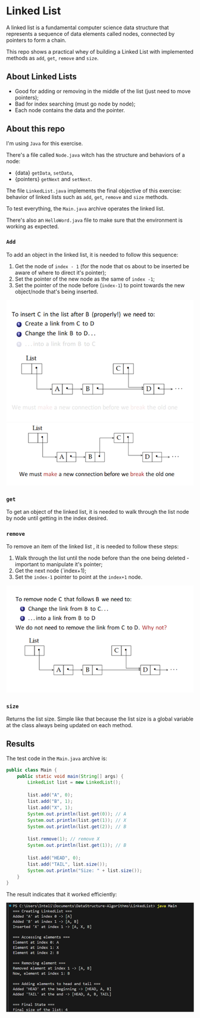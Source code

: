 # Linked List

A linked list is a fundamental computer science data structure that represents a sequence of data elements called nodes, connected by pointers to form a chain.

This repo shows a practical whey of building a Linked List with implemented methods as `add`, `get`, `remove` and `size`.

## About Linked Lists

- Good for adding or removing in the middle of the list (just need to move pointers);
- Bad for index searching (must go node by node);
- Each node contains the data and the pointer.

## About this repo

I'm using `Java` for this exercise. 

There's a file called `Node.java` witch has the structure and behaviors of a node: 
- {data} `getData`, `setData`,
- {pointers} `getNext` and `setNext`.

The file `LinkedList.java` implements the final objective of this exercise: behavior of linked lists such as `add`, `get`, `remove` and `size` methods.

To test everything, the `Main.java` archive operates the linked list.

There's also an `HelloWord.java` file to make sure that the environment is working as expected.

### `Add`

To add an object in the linked list, it is needed to follow this sequence:

1. Get the node of `index - 1` (for the node that os about to be inserted be aware of where to direct it's pointer);
2. Set the pointer of the new node as the same of `index -1`;
3. Set the pointer of the node before (`index-1`) to point towards the new object/node that's being inserted.

![insert item 1](images/insert.png)
![insert item 2](images/insert2.png)

### `get`

To get an object of the linked list, it is needed to walk through the list node by node until getting in the index desired.

### `remove`

To remove an item of the linked list , it is needed to follow these steps:

1. Walk through the list until the node before than the one being deleted - important to manipulate it's pointer;
2. Get the next node (`index+1);
4. Set the `index-1` pointer to point at the `index+1` node.

![remove](images/remove.png)

### `size`

Returns the list size. Simple like that because the list size is a global variable at the class always being updated on each method.

## Results

The test code in the `Main.java` archive is:

```java
public class Main {
    public static void main(String[] args) {
        LinkedList list = new LinkedList();

        list.add("A", 0);
        list.add("B", 1);
        list.add("X", 1);
        System.out.println(list.get(0)); // A
        System.out.println(list.get(1)); // X
        System.out.println(list.get(2)); // B

        list.remove(1); // remove X
        System.out.println(list.get(1)); // B

        list.add("HEAD", 0);
        list.add("TAIL", list.size());
        System.out.println("Size: " + list.size());
    }
}
```

The result indicates that it worked efficiently:

![results](images/result.png)